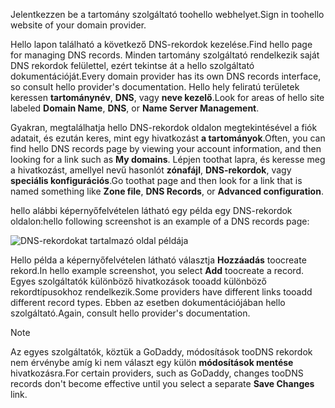 <span data-ttu-id="fd394-101">Jelentkezzen be a tartomány szolgáltató toohello webhelyet.</span><span class="sxs-lookup"><span data-stu-id="fd394-101">Sign in toohello website of your domain provider.</span></span>

<span data-ttu-id="fd394-102">Hello lapon található a következő DNS-rekordok kezelése.</span><span class="sxs-lookup"><span data-stu-id="fd394-102">Find hello page for managing DNS records.</span></span> <span data-ttu-id="fd394-103">Minden tartomány szolgáltató rendelkezik saját DNS rekordok felülettel, ezért tekintse át a hello szolgáltató dokumentációját.</span><span class="sxs-lookup"><span data-stu-id="fd394-103">Every domain provider has its own DNS records interface, so consult hello provider's documentation.</span></span> <span data-ttu-id="fd394-104">Hello hely feliratú területek keressen **tartománynév**, **DNS**, vagy **neve kezelő**.</span><span class="sxs-lookup"><span data-stu-id="fd394-104">Look for areas of hello site labeled **Domain Name**, **DNS**, or **Name Server Management**.</span></span> 

<span data-ttu-id="fd394-105">Gyakran, megtalálhatja hello DNS-rekordok oldalon megtekintésével a fiók adatait, és ezután keres, mint egy hivatkozást **a tartományok**.</span><span class="sxs-lookup"><span data-stu-id="fd394-105">Often, you can find hello DNS records page by viewing your account information, and then looking for a link such as **My domains**.</span></span> <span data-ttu-id="fd394-106">Lépjen toothat lapra, és keresse meg a hivatkozást, amellyel nevű hasonlót **zónafájl**, **DNS-rekordok**, vagy **speciális konfigurációs**.</span><span class="sxs-lookup"><span data-stu-id="fd394-106">Go toothat page and then look for a link that is named something like **Zone file**, **DNS Records**, or **Advanced configuration**.</span></span>

<span data-ttu-id="fd394-107">hello alábbi képernyőfelvételen látható egy példa egy DNS-rekordok oldalon:</span><span class="sxs-lookup"><span data-stu-id="fd394-107">hello following screenshot is an example of a DNS records page:</span></span>

![DNS-rekordokat tartalmazó oldal példája](./media/app-service-web-access-dns-records-no-h/example-record-ui.png)

<span data-ttu-id="fd394-109">Hello példa a képernyőfelvételen látható választja **Hozzáadás** toocreate rekord.</span><span class="sxs-lookup"><span data-stu-id="fd394-109">In hello example screenshot, you select **Add** toocreate a record.</span></span> <span data-ttu-id="fd394-110">Egyes szolgáltatók különböző hivatkozások tooadd különböző rekordtípusokhoz rendelkezik.</span><span class="sxs-lookup"><span data-stu-id="fd394-110">Some providers have different links tooadd different record types.</span></span> <span data-ttu-id="fd394-111">Ebben az esetben dokumentációjában hello szolgáltató.</span><span class="sxs-lookup"><span data-stu-id="fd394-111">Again, consult hello provider's documentation.</span></span>

> [!NOTE]
> <span data-ttu-id="fd394-112">Az egyes szolgáltatók, köztük a GoDaddy, módosítások tooDNS rekordok nem érvénybe amíg ki nem választ egy külön **módosítások mentése** hivatkozásra.</span><span class="sxs-lookup"><span data-stu-id="fd394-112">For certain providers, such as GoDaddy, changes tooDNS records don't become effective until you select a separate **Save Changes** link.</span></span> 
